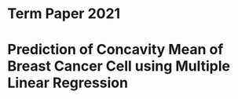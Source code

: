 # Term Paper 2021 
# Prediction of Concavity Mean of Breast Cancer Cell using Multiple Linear Regression


